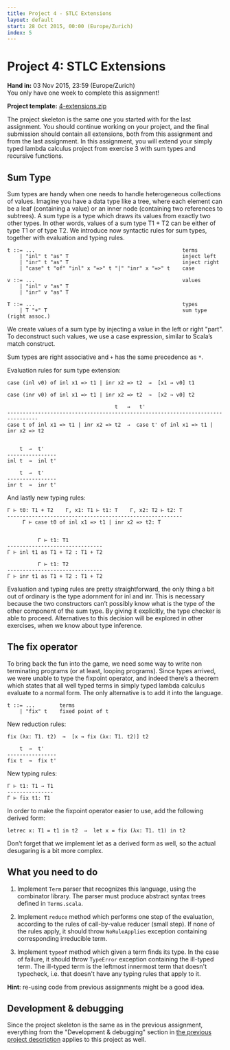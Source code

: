 ```yaml
---
title: Project 4 - STLC Extensions
layout: default
start: 28 Oct 2015, 00:00 (Europe/Zurich)
index: 5
---
```


# Project 4: STLC Extensions

**Hand in:** 03 Nov 2015, 23:59 (Europe/Zurich)<br/>
<span class="very-important">You only have one week to complete this assignment!</span>

**Project template:** [4-extensions.zip](projects/4-extensions.zip)

The project skeleton is the same one you started with for the last assignment. You should continue working on
your project, and the final submission should contain all extensions, both from this assignment
and from the last assignment. In this assignment, you will extend your simply typed lambda
calculus project from exercise 3 with sum types and recursive functions.

## Sum Type

Sum types are handy when one needs to handle heterogeneous collections of values. Imagine you
have a data type like a tree, where each element can be a leaf (containing a value) or an inner
node (containing two references to subtrees). A sum type is a type which draws its values from
exactly two other types. In other words, values of a sum type T1 + T2 can be either of type T1
or of type T2. We introduce now syntactic rules for sum types, together with evaluation and
typing rules.

    t ::= ...                                                terms
        | "inl" t "as" T                                     inject left
        | "inr" t "as" T                                     inject right
        | "case" t "of" "inl" x "=>" t "|" "inr" x "=>" t    case

    v ::= ...                                                values
        | "inl" v "as" T
        | "inr" v "as" T

    T ::= ...                                                types
        | T "+" T                                            sum type (right assoc.)


We create values of a sum type by injecting a value in the left or right "part". To deconstruct
such values, we use a case expression, similar to Scala’s match construct.

Sum types are right associative and `+` has the same precedence as `*`.

Evaluation rules for sum type extension:

    case (inl v0) of inl x1 => t1 | inr x2 => t2  →  [x1 → v0] t1

    case (inr v0) of inl x1 => t1 | inr x2 => t2  →  [x2 → v0] t2

                                       t   →   t'
    --------------------------------------------------------------------------------
    case t of inl x1 => t1 | inr x2 => t2  →  case t' of inl x1 => t1 | inr x2 => t2


        t  →  t'
    ----------------
    inl t  →  inl t'

        t  →  t'
    ----------------
    inr t  →  inr t'

And lastly new typing rules:

    Γ ⊢ t0: T1 + T2    Γ, x1: T1 ⊢ t1: T    Γ, x2: T2 ⊢ t2: T
    ---------------------------------------------------------
         Γ ⊢ case t0 of inl x1 => t1 | inr x2 => t2: T


              Γ ⊢ t1: T1
    -------------------------------
    Γ ⊢ inl t1 as T1 + T2 : T1 + T2

              Γ ⊢ t1: T2
    -------------------------------
    Γ ⊢ inr t1 as T1 + T2 : T1 + T2

Evaluation and typing rules are pretty straightforward, the only thing a bit out of
ordinary is the type adornment for inl and inr. This is necessary because the two
constructors can’t possibly know what is the type of the other component of the sum
type. By giving it explicitly, the type checker is able to proceed. Alternatives to
this decision will be explored in other exercises, when we know about type inference.

## The fix operator

To bring back the fun into the game, we need some way to write non terminating programs
(or at least, looping programs). Since types arrived, we were unable
to type the fixpoint operator, and indeed there’s a theorem which states that all well
typed terms in simply typed lambda calculus evaluate to a normal form. The only
alternative is to add it into the language.

    t ::= ...        terms
        | "fix" t    fixed point of t

New reduction rules:

    fix (λx: T1. t2)  →  [x → fix (λx: T1. t2)] t2

        t  →  t'
    ----------------
    fix t  →  fix t'

New typing rules:

    Γ ⊢ t1: T1 → T1
    ---------------
    Γ ⊢ fix t1: T1

In order to make the fixpoint operator easier to use, add the following derived form:

    letrec x: T1 = t1 in t2  ⇒  let x = fix (λx: T1. t1) in t2

Don’t forget that we implement let as a derived form as well, so the actual desugaring
is a bit more complex.

## What you need to do

1. Implement `Term` parser that recognizes this language, using the combinator library.
The parser must produce abstract syntax trees defined in `Terms.scala`.

1. Implement `reduce` method which performs one step of the evaluation, according to the
rules of call-by-value reducer (small step). If none of the rules apply, it should throw
`NoRuleApplies` exception containing corresponding irreducible term.

1. Implement `typeof` method which given a term finds its type. In the case of failure,
it should throw `TypeError` exception containing the ill-typed term. The ill-typed term
is the leftmost innermost term that doesn't typecheck, i.e. that doesn't have any typing
rules that apply to it.

**Hint**: re-using code from previous assignments might be a good idea.

## Development & debugging

Since the project skeleton is the same as in the previous assignment, everything from
the "Development & debugging" section in [the previous project description](project3.html)
applies to this project as well.